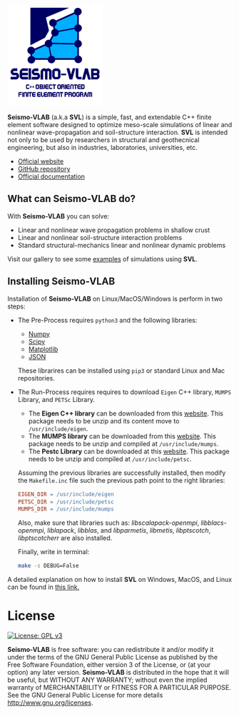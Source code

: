 ![SeismoVLAB Logo](Logo.png)

**Seismo-VLAB** (a.k.a **SVL**) is a simple, fast, and extendable C++ finite element software designed to optimize meso-scale simulations of linear and nonlinear wave-propagation and soil-structure interaction. **SVL** is intended not only to be used by researchers in structural and geothecnical engineering, but also in industries, laboratories, universities, etc.

* [Official website](http://www.seismovlab.com)
* [GitHub repository](https://github.com/SeismoVLAB/SVL)
* [Official documentation](http://www.seismovlab.com/documentation/index.html)

What can Seismo-VLAB do?
------------------------
With **Seismo-VLAB** you can solve:

* Linear and nonlinear wave propagation problems in shallow crust
* Linear and nonlinear soil-structure interaction problems
* Standard structural-mechanics linear and nonlinear dynamic problems

Visit our gallery to see some [examples](http://www.seismovlab.com/gallery.html) of simulations using **SVL**.

Installing Seismo-VLAB
----------------------
Installation of **Seismo-VLAB** on Linux/MacOS/Windows is perform in two steps: 


* The Pre-Process requires `python3` and the following libraries:
    * [Numpy](https://numpy.org/)
    * [Scipy](https://www.scipy.org/)
    * [Matplotlib](https://matplotlib.org/)
    * [JSON](https://www.json.org/json-en.html)
    
    These librarires can be installed using `pip3` or standard Linux and Mac repositories.

* The Run-Process requires requires to download `Eigen` C++ library, `MUMPS` Library, and `PETSc` Library.
    * The **Eigen C++ library** can be downloaded from this [website](http://eigen.tuxfamily.org/). This package needs to be unzip and its content move to `/usr/include/eigen`. 
    * The **MUMPS library** can be downloaded from this [website](http://mumps.enseeiht.fr/). This package needs to be unzip and compiled at `/usr/include/mumps`.
    * The **Pestc Library** can be downloaded at this [website](https://www.mcs.anl.gov/petsc/). This package needs to be unzip and compiled at `/usr/include/petsc`.
    
    Assuming the previous libraries are successfully installed, then modify the `Makefile.inc` file such the previous path point to the right libraries:
    ```makefile
    EIGEN_DIR = /usr/include/eigen
    PETSC_DIR = /usr/include/petsc
    MUMPS_DIR = /usr/include/mumps
    ```
    Also, make sure that libraries such as: *libscalapack-openmpi*, *libblacs-openmpi*, *liblapack*, *libblas*, and *libparmetis*, *libmetis*, *libptscotch*, *libptscotcherr* are also installed.

    Finally, write in terminal:
    ```bash
    make -s DEBUG=False
    ```

A detailed explanation on how to install **SVL** on Windows, MacOS, and Linux can be found in [this link.](http://seismovlab.com/documentation/linkInstallation.html)

License
=======

[![License: GPL v3](https://img.shields.io/badge/License-GPLv3-blue.svg)](https://www.gnu.org/licenses/gpl-3.0)

**Seismo-VLAB** is free software: you can redistribute it and/or modify it under the terms of the GNU General Public License as published by the Free Software Foundation, either version 3 of the License, or (at your option) any later version.
**Seismo-VLAB** is distributed in the hope that it will be useful, but WITHOUT ANY WARRANTY; without even the implied warranty of MERCHANTABILITY or FITNESS FOR A PARTICULAR PURPOSE. See the GNU General Public License for more details http://www.gnu.org/licenses.

<!---
Citation
========
To cite Seismo-VLAB, please use :

Kusanovic Danilo, Seylabi Elnaz, Kottke Albert, and Asimaki Domniki (2020). Seismo-Vlab: A parallel object-oriented platform for reliable nonlinear seismic wave propagation and soil-structure interaction simulation. *Computers and Geotechnics*. [![DOI](https://img.shields.io/badge/DOI-10.1016/j.cma.2009.08.016-green.svg)](https://doi.org/10.1016/j.cma.2009.08.016)

```
@article{Kusanovic2020SeismoVLab,
title   = {Seismo-VLAB: A parallel object-oriented platform for reliable nonlinear seismic wave propagation and soil-structure interaction simulation.},
author  = {Kusanovic Danilo and Seylabi Elnaz and Kottke Albert and Asimaki Domniki},
journal = {To be submitted to Computer Methods in Applied Mechanics and Engineering},
volume  = {},
number  = {},
pages   = {},
year    = {2020},
issn    = {},
doi     = {},
url     = {}
}
```

Kusanovic Danilo, Seylabi Elnaz, and Asimaki Domniki (2021). Seismo-VLAB: A parallel C++ finite element software for structural and soil mechanics. *The Journal of Open Source Software*. [![DOI](https://img.shields.io/badge/DOI-10.1016/j.cma.2009.08.016-green.svg)](https://doi.org/10.1016/j.cma.2009.08.016)

```
@article{Kusanovic2021SeismoVLab,
title   = {Seismo-VLAB: A parallel C++ finite element software for structural and soil mechanics.},
author  = {Kusanovic Danilo and Seylabi Elnaz and Asimaki Domniki},
journal = {To be submitted to SoftwareX},
volume  = {},
number  = {},
pages   = {},
year    = {2021},
issn    = {},
doi     = {},
url     = {}
}
```
--->
